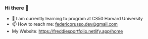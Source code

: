 ### Hi there 👋



- 🌱 I am currently learning to program at CS50 Harvard University
- 📫 How to reach me: federicorusso.dev@gmail.com
- My Website: https://freddiesportfolio.netlify.app/home


